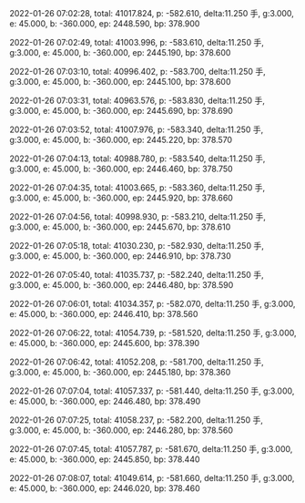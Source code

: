 2022-01-26 07:02:28, total: 41017.824, p: -582.610, delta:11.250 手, g:3.000, e: 45.000, b: -360.000, ep: 2448.590, bp: 378.900

2022-01-26 07:02:49, total: 41003.996, p: -583.610, delta:11.250 手, g:3.000, e: 45.000, b: -360.000, ep: 2445.190, bp: 378.600

2022-01-26 07:03:10, total: 40996.402, p: -583.700, delta:11.250 手, g:3.000, e: 45.000, b: -360.000, ep: 2445.100, bp: 378.600

2022-01-26 07:03:31, total: 40963.576, p: -583.830, delta:11.250 手, g:3.000, e: 45.000, b: -360.000, ep: 2445.690, bp: 378.690

2022-01-26 07:03:52, total: 41007.976, p: -583.340, delta:11.250 手, g:3.000, e: 45.000, b: -360.000, ep: 2445.220, bp: 378.570

2022-01-26 07:04:13, total: 40988.780, p: -583.540, delta:11.250 手, g:3.000, e: 45.000, b: -360.000, ep: 2446.460, bp: 378.750

2022-01-26 07:04:35, total: 41003.665, p: -583.360, delta:11.250 手, g:3.000, e: 45.000, b: -360.000, ep: 2445.920, bp: 378.660

2022-01-26 07:04:56, total: 40998.930, p: -583.210, delta:11.250 手, g:3.000, e: 45.000, b: -360.000, ep: 2445.670, bp: 378.610

2022-01-26 07:05:18, total: 41030.230, p: -582.930, delta:11.250 手, g:3.000, e: 45.000, b: -360.000, ep: 2446.910, bp: 378.730

2022-01-26 07:05:40, total: 41035.737, p: -582.240, delta:11.250 手, g:3.000, e: 45.000, b: -360.000, ep: 2446.480, bp: 378.590

2022-01-26 07:06:01, total: 41034.357, p: -582.070, delta:11.250 手, g:3.000, e: 45.000, b: -360.000, ep: 2446.410, bp: 378.560

2022-01-26 07:06:22, total: 41054.739, p: -581.520, delta:11.250 手, g:3.000, e: 45.000, b: -360.000, ep: 2445.600, bp: 378.390

2022-01-26 07:06:42, total: 41052.208, p: -581.700, delta:11.250 手, g:3.000, e: 45.000, b: -360.000, ep: 2445.180, bp: 378.360

2022-01-26 07:07:04, total: 41057.337, p: -581.440, delta:11.250 手, g:3.000, e: 45.000, b: -360.000, ep: 2446.480, bp: 378.490

2022-01-26 07:07:25, total: 41058.237, p: -582.200, delta:11.250 手, g:3.000, e: 45.000, b: -360.000, ep: 2446.280, bp: 378.560

2022-01-26 07:07:45, total: 41057.787, p: -581.670, delta:11.250 手, g:3.000, e: 45.000, b: -360.000, ep: 2445.850, bp: 378.440

2022-01-26 07:08:07, total: 41049.614, p: -581.660, delta:11.250 手, g:3.000, e: 45.000, b: -360.000, ep: 2446.020, bp: 378.460